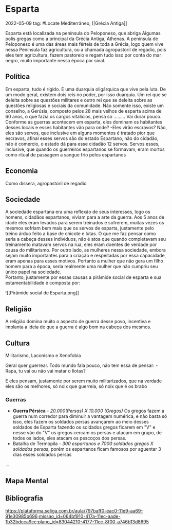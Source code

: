 # Esparta
2022-05-09
tag:  #Locate  Mediterrâneo, [[Grécia Antiga]]


Esparta está localizada na península do Peloponeso, que abriga Algumas polis gregas como a principal da Grécia Antiga, Athenas.
A península de Peloponeso é uma das áreas mais férteis de toda a Grécia, logo quem vive nessa Península faz agricultura, ou a chamada agropastoril de regadio, pois eles tem agricultura, fazem pastoreio e regam tudo isso por conta do mar negro, muito importante nessa época por sinal.

## Política

Em esparta, tudo é rígido. É uma duarquia oligárquica que vive pela luta. 
De um modo geral, existem dois reis no poder, por isso duarquia. Um rei que se deleita sobre as questões militares e outro rei que se deleita sobre as questões religiosas e sociais da comunidade. Não somente isso, existe um conselho, a Gerúsia, composto pelos 28 mais velhos de esparta acima de 60 anos, o que fazia os cargos vitalícios, pensa só ......... Vai durar pouco.
Conforme as guerras acontecem em esparta, eles dominam os habitantes desses locais e esses habitantes vão para onde? -Eles virão escravos? Não, eles são servos, que inclusive em alguns momentos é tratado pior que escravos, afinal esses servos são do estado Espartano, não do cidadão, não é comercio, o estado dá para esse cidadão 12 servos. Servos esses, inclusive, que quando os guerreiros espartanos se formavam, eram mortos como ritual de passagem a sangue frio pelos espartanos

## Economia

Como dissera, agropastoril de regadio

## Sociedade

A sociedade espartana era uma reflexão de seus interesses, logo os homens, cidadãos espartanos, viviam para a arte da guerra. Aos 5 anos de idade eles eram levados para serem treinados e sofrerem, muitas vezes os mesmos sofriam bem mais que os servos de esparta, justamente pelo treino árduo feito a base de chicote e lutas. O que me faz pensar como seria a cabeça desses indivíduos, não é atoa que quando completavam seu treinamento matavam servos na rua, eles eram doentes de verdade por causa do militarismo.
Por outro lado, as mulheres nessa sociedade, embora sejam muito importantes para a criação e respeitadas por essa capacidade, eram apenas para esses motivos. Portanto a mulher que não gera um filho homem para a época, seria realmente uma mulher que não cumpriu seu único papel na sociedade.
</br>
Portanto, justamente por essas causas a pirâmide social de esparta e sua estamentabilidade é composta por:

![[Pirâmide social de Esparta.png]]



## Religião

A religião domina muito o aspecto de guerra desse povo, incentiva e implanta a ideia de que a guerra é algo bom na cabeça dos mesmos.

## Cultura

Militarismo, Laconismo e Xenofobia

Geral quer guerrear. Todo mundo fala pouco, não tem essa de pensar:
-Rapa, tu vai ou não vai matar o Ilotas?

E eles pensam, justamente por serem muito militarizados, que na verdade eles são os melhores, só noix que guerreia, só noix que é os brabo

### Guerras

- **Guerra Pérsica** -  *20.000(Persas) X 10.000 (Gregos)* Os gregos fazem a guerra num corredor para diminuir a vantagem numérica, e não basta só isso, eles fazem os soldados persas avançarem ao meio desses soldados de Esparta fazendo os soldados gregos ficarem em "V" e nesse vão do "V" os gregos cercam os persas e atacam em grupo, de todos os lados, eles atacam os pescoços dos persas.
- Batalha de Termópila - *300 espartanos e 7000 soldados gregos X soldados persas*, porém os espartanos ficam famosos por aguentar 3 dias esses soldados persas

... 

## Mapa Mental

## Bibliografia

https://plataforma.seliga.com.br/aula/797baff0-eac0-11e9-aa69-91e30985b696;missao_id=064bf910-417a-11ec-aade-1b32bdcca9cc;plano_id=83044210-4177-11ec-8f00-a746b13d8695



